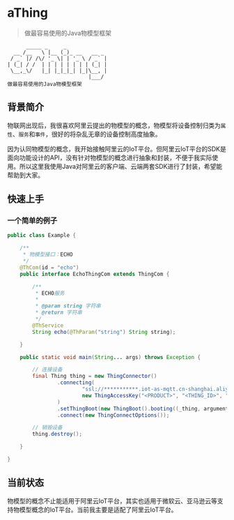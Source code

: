 # aThing

> 做最容易使用的Java物模型框架

```text
      _____ _     _
  __ /__   \ |__ (_)_ __   __ _
 / _` |/ /\/ '_ \| | '_ \ / _` |
| (_| / /  | | | | | | | | (_| |
 \__,_\/   |_| |_|_|_| |_|\__, |
                          |___/
做最容易使用的Java物模型框架                        
```

## 背景简介

物联网出现后，我很喜欢阿里云提出的物模型的概念，物模型将设备控制归类为`属性`、`服务`和`事件`，很好的将杂乱无章的设备控制高度抽象。

因为认同物模型的概念，我开始接触阿里云的IoT平台。但阿里云IoT平台的SDK是面向功能设计的API，没有针对物模型的概念进行抽象和封装，不便于我实际使用。所以这里我使用Java对阿里云的客户端、云端两套SDK进行了封装，希望能帮助到大家。

## 快速上手

### 一个简单的例子

```java
public class Example {

    /**
     * 物模型接口：ECHO
     */
    @ThCom(id = "echo")
    public interface EchoThingCom extends ThingCom {

        /**
         * ECHO服务
         *
         * @param string 字符串
         * @return 字符串
         */
        @ThService
        String echo(@ThParam("string") String string);

    }

    public static void main(String... args) throws Exception {

        // 连接设备
        final Thing thing = new ThingConnector()
                .connecting(
                        "ssl://***********.iot-as-mqtt.cn-shanghai.aliyuncs.com:443",
                        new ThingAccessKey("<PRODUCT>", "<THING_ID>", "***********")
                )
                .setThingBoot(new ThingBoot().booting((_thing, arguments) -> (EchoThingCom) words -> words))
                .connect(new ThingConnectOptions());

        // 销毁设备
        thing.destroy();

    }

}
```

## 当前状态

物模型的概念不止能适用于阿里云IoT平台，其实也适用于微软云、亚马逊云等支持物模型概念的IoT平台。当前我主要是适配了阿里云IoT平台。
